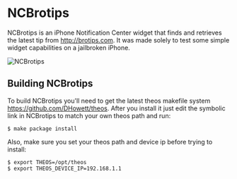 NCBrotips
=========

NCBrotips is an iPhone Notification Center widget that finds and retrieves the latest
tip from http://brotips.com. It was made solely to test some simple widget capabilities
on a jailbroken iPhone.

![NCBrotips](http://mindw0rk.sdgears.info/~work/NCBrotips.png "NCBrotips")

Building NCBrotips
-------------

To build NCBrotips you'll need to get the latest theos makefile system https://github.com/DHowett/theos.
After you install it just edit the symbolic link in NCBrotips to match your own theos
path and run:

	$ make package install

Also, make sure you set your theos path and device ip before trying to install:

	$ export THEOS=/opt/theos
	$ export THEOS_DEVICE_IP=192.168.1.1
	
	
